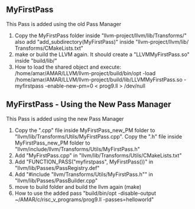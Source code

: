 ## MyFirstPass
This Pass is added using the old Pass Manager
1. Copy the MyFirstPass folder inside "llvm-project/llvm/lib/Transforms/" also add "add_subdirectory(MyFirstPass)" inside "llvm-project/llvm/lib/    Transforms/CMakeLists.txt"
2. make or build the LLVM again. It should create a "LLVMMyFirstPass.so" inside "build/lib/"
3. How to load the shared object and execute: /home/amar/AMAR/LLVM/llvm-project/build/bin/opt -load /home/amar/AMAR/LLVM/llvm-project/build/lib/LLVMMyFirstPass.so -myfirstpass -enable-new-pm=0 < prog9.ll > /dev/null

## MyFirstPass - Using the New Pass Manager
This Pass is added using the new Pass Manager
1. Copy the ".cpp" file inside MyFirstPass_new_PM folder to "llvm/lib/Transforms/Utils/MyFirstPass.cpp". Copy the ".h" file inside MyFirstPass_new_PM folder to "llvm/include/llvm/Transforms/Utils/MyFirstPass.h"
2. Add "MyFirstPass.cpp" in "llvm/lib/Transforms/Utils/CMakeLists.txt"
3. Add "FUNCTION_PASS("myfirstpass", MyFirstPass())" in "llvm/lib/Passes/PassRegistry.def"
4. Add "#include "llvm/Transforms/Utils/MyFirstPass.h"" in "llvm/lib/Passes/PassBuilder.cpp"
5. move to build folder and build the llvm again (make)
6. How to use the added pass "build/bin/opt -disable-output ~/AMAR/c/risc_v_programs/prog9.ll -passes=helloworld"
